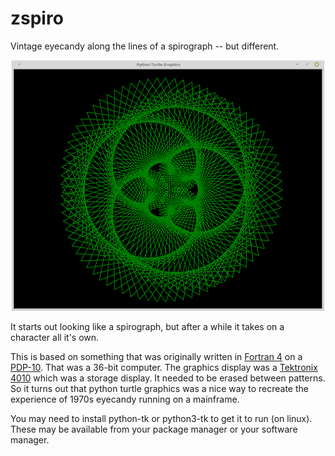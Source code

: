# zspiro
Vintage eyecandy along the lines of a spirograph -- but different.
<p align="center">
  <img src="zspiro.png" width="500"/>
</p>

It starts out looking like a spirograph, but after a while it takes on a character all it's own.

This is based on something that was originally written in [Fortran 4](https://www.youtube.com/watch?v=KohboWwrsXg) on a [PDP-10](https://www.youtube.com/watch?v=Hm3UY1o7Bdo). That was a 36-bit computer. The graphics display was a [Tektronix 4010](https://www.youtube.com/watch?v=IztxeoHhoyM) which was a storage display. It needed to be erased between patterns. So it turns out that python turtle graphics was a nice way to recreate the experience of 1970s eyecandy running on a mainframe.

You may need to install python-tk or python3-tk to get it to run (on linux). These may be available from your package manager or your software manager.
